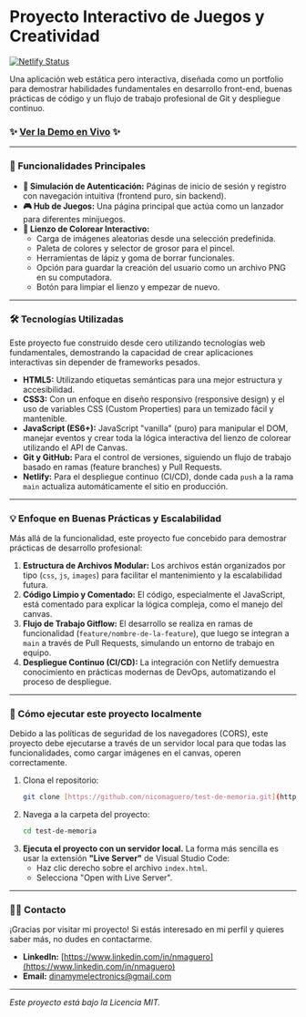 # Proyecto Interactivo de Juegos y Creatividad

[![Netlify Status](https://api.netlify.com/api/v1/badges/a5eed1d3-e903-49ba-a38c-69017e24eb02/deploy-status)](https://app.netlify.com/projects/keen-chebakia-e80bec/deploys)

Una aplicación web estática pero interactiva, diseñada como un portfolio para demostrar habilidades fundamentales en desarrollo front-end, buenas prácticas de código y un flujo de trabajo profesional de Git y despliegue continuo.

### ✨ [Ver la Demo en Vivo](https://dinamym.com.ar/) ✨

---

### 🚀 Funcionalidades Principales

* **👤 Simulación de Autenticación:** Páginas de inicio de sesión y registro con navegación intuitiva (frontend puro, sin backend).
* **🎮 Hub de Juegos:** Una página principal que actúa como un lanzador para diferentes minijuegos.
* **🎨 Lienzo de Colorear Interactivo:**
    * Carga de imágenes aleatorias desde una selección predefinida.
    * Paleta de colores y selector de grosor para el pincel.
    * Herramientas de lápiz y goma de borrar funcionales.
    * Opción para guardar la creación del usuario como un archivo PNG en su computadora.
    * Botón para limpiar el lienzo y empezar de nuevo.

---

### 🛠️ Tecnologías Utilizadas

Este proyecto fue construido desde cero utilizando tecnologías web fundamentales, demostrando la capacidad de crear aplicaciones interactivas sin depender de frameworks pesados.

* **HTML5:** Utilizando etiquetas semánticas para una mejor estructura y accesibilidad.
* **CSS3:** Con un enfoque en diseño responsivo (responsive design) y el uso de variables CSS (Custom Properties) para un temizado fácil y mantenible.
* **JavaScript (ES6+):** JavaScript "vanilla" (puro) para manipular el DOM, manejar eventos y crear toda la lógica interactiva del lienzo de colorear utilizando el API de Canvas.
* **Git y GitHub:** Para el control de versiones, siguiendo un flujo de trabajo basado en ramas (feature branches) y Pull Requests.
* **Netlify:** Para el despliegue continuo (CI/CD), donde cada `push` a la rama `main` actualiza automáticamente el sitio en producción.

---

### 💡 Enfoque en Buenas Prácticas y Escalabilidad

Más allá de la funcionalidad, este proyecto fue concebido para demostrar prácticas de desarrollo profesional:

1.  **Estructura de Archivos Modular:** Los archivos están organizados por tipo (`css`, `js`, `images`) para facilitar el mantenimiento y la escalabilidad futura.
2.  **Código Limpio y Comentado:** El código, especialmente el JavaScript, está comentado para explicar la lógica compleja, como el manejo del canvas.
3.  **Flujo de Trabajo Gitflow:** El desarrollo se realiza en ramas de funcionalidad (`feature/nombre-de-la-feature`), que luego se integran a `main` a través de Pull Requests, simulando un entorno de trabajo en equipo.
4.  **Despliegue Continuo (CI/CD):** La integración con Netlify demuestra conocimiento en prácticas modernas de DevOps, automatizando el proceso de despliegue.

---

### 🔧 Cómo ejecutar este proyecto localmente

Debido a las políticas de seguridad de los navegadores (CORS), este proyecto debe ejecutarse a través de un servidor local para que todas las funcionalidades, como cargar imágenes en el canvas, operen correctamente.

1.  Clona el repositorio:
    ```bash
    git clone [https://github.com/nicomaguero/test-de-memoria.git](https://github.com/nicomaguero/test-de-memoria.git)
    ```
2.  Navega a la carpeta del proyecto:
    ```bash
    cd test-de-memoria
    ```
3.  **Ejecuta el proyecto con un servidor local.** La forma más sencilla es usar la extensión **"Live Server"** de Visual Studio Code:
    * Haz clic derecho sobre el archivo `index.html`.
    * Selecciona "Open with Live Server".

---

### 👨‍💻 Contacto

¡Gracias por visitar mi proyecto! Si estás interesado en mi perfil y quieres saber más, no dudes en contactarme.

* **LinkedIn:** [https://www.linkedin.com/in/nmaguero](https://www.linkedin.com/in/nmaguero)
* **Email:** [dinamymelectronics@gmail.com](mailto:dinamymelectronics@gmail.com)

---
*Este proyecto está bajo la Licencia MIT.*